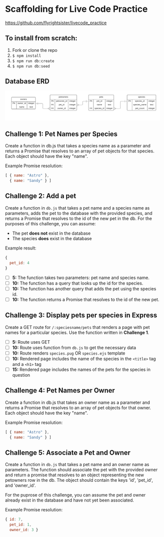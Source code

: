 # Scaffolding for Live Code Practice

https://github.com/flyrightsister/livecode_practice

## To install from scratch:

1. Fork or clone the repo
2. `$ npm install`
3. `$ npm run db:create`
4. `$ npm run db:seed`

## Database ERD

![Database ERD](https://github.com/LearnersGuild/foundations-livecode-practice/blob/master/pets/pets%20ERD.png)

## Challenge 1: Pet Names per Species

Create a function in db.js that
takes a species name as a parameter
and returns a Promise that resolves
to an array of pet objects for that
species. Each object should have the
key "name".

Example Promise resolution:

```javascript
[ { name: "Astro" },
  { name: "Sandy" } ]
```

## Challenge 2: Add a pet

Create a function in `db.js` that takes a pet name and a species name as parameters, adds the pet to the database with the provided species, and returns a Promise that resolves to the id of the new pet in the db. For the purposes of this challenge, you can assume:

  - The pet __does not__ exist in the database
  - The species __does__ exist in the database

Example result:

```javascript
{
  pet_id: 4
}
```

- [ ] __5:__ The function takes two parameters: pet name and species name.
- [ ] __10:__ The function has a query that looks up the id for the species.
- [ ] __10:__ The function has another query that adds the pet using the species id.
- [ ] __10:__ The function returns a Promise that resolves to the id of the new pet.

## Challenge 3: Display pets per species in Express

Create a GET route for `/:speciesname/pets` that renders a page with pet names for a particular species. Use the function written in __Challenge 1__.

- [ ] __5:__ Route uses GET
- [ ] __10:__ Route uses function from `db.js` to get the necessary data
- [ ] __10:__ Route renders `species.pug` OR `species.ejs` template
- [ ] __10:__ Rendered page includes the name of the species in the `<title>` tag and a `<h1>` tag
- [ ] __15:__ Rendered page includes the names of the pets for the species in question

## Challenge 4: Pet Names per Owner

Create a function in db.js that
takes an owner name as a parameter
and returns a Promise that resolves
to an array of pet objects for that
owner. Each object should have the
key "name".

Example Promise resolution:

```javascript
[ { name: "Astro" },
  { name: "Sandy" } ]
```

## Challenge 5: Associate a Pet and Owner

Create a function in `db.js` that takes a pet name and an owner name as parameters. The function should associate the pet with the provided owner and return a promise that resolves to an object representing the new petowners row in the db. The object should contain the keys 'id', 'pet_id', and 'owner_id'.

For the puprose of this challenge, you can assume the pet and owner already exist in the database and have not yet been associated.

Example Promise resolution:
```javascript
{ id: 7,
  pet_id: 1,
  owner_id: 3 }
```
